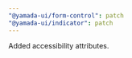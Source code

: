 ```yaml
---
"@yamada-ui/form-control": patch
"@yamada-ui/indicator": patch
---
```


Added accessibility attributes.
